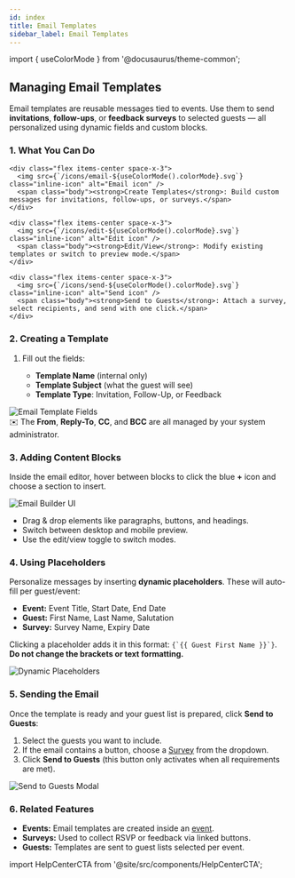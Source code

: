 ```yaml
---
id: index
title: Email Templates
sidebar_label: Email Templates
---
```


import { useColorMode } from '@docusaurus/theme-common';

<div class="p-6 bg-white rounded-lg shadow-sm space-y-6">

  <h2 class="h2 text-accent-secondary">Managing Email Templates</h2>

  <p class="body text-gray-dark">
    Email templates are reusable messages tied to events. Use them to send <strong>invitations</strong>, <strong>follow-ups</strong>, or <strong>feedback surveys</strong> to selected guests — all personalized using dynamic fields and custom blocks.
  </p>

  ### 1. What You Can Do

  <div class="grid grid-cols-1 sm:grid-cols-2 gap-4 mt-4">

    <div class="flex items-center space-x-3">
      <img src={`/icons/email-${useColorMode().colorMode}.svg`} class="inline-icon" alt="Email icon" />
      <span class="body"><strong>Create Templates</strong>: Build custom messages for invitations, follow-ups, or surveys.</span>
    </div>

    <div class="flex items-center space-x-3">
      <img src={`/icons/edit-${useColorMode().colorMode}.svg`} class="inline-icon" alt="Edit icon" />
      <span class="body"><strong>Edit/View</strong>: Modify existing templates or switch to preview mode.</span>
    </div>

    <div class="flex items-center space-x-3">
      <img src={`/icons/send-${useColorMode().colorMode}.svg`} class="inline-icon" alt="Send icon" />
      <span class="body"><strong>Send to Guests</strong>: Attach a survey, select recipients, and send with one click.</span>
    </div>

  </div>

  ### 2. Creating a Template

  <ol class="list-decimal pl-6 body mt-4 space-y-2">
    <li>
      Fill out the fields:
      <div>
        <ul class="list-disc pl-6 mt-2">
          <li><strong>Template Name</strong> (internal only)</li>
          <li><strong>Template Subject</strong> (what the guest will see)</li>
          <li><strong>Template Type</strong>: Invitation, Follow-Up, or Feedback</li>
        </ul>
      </div>
    </li>
  </ol>

  <div style={{ textAlign: 'center' }}>
    <img
      src="/img/email-template-fields.png"
      alt="Email Template Fields"
      style={{
        borderRadius: '0.5rem',
        boxShadow: '0 0 10px rgba(0,0,0,0.05)',
        maxWidth: '100%',
        marginTop: '1rem'
      }}
    />
  </div>

  <div class="mt-4 text-sm bg-gray-light p-4 rounded text-gray-dark">
    ✉️ The <strong>From</strong>, <strong>Reply-To</strong>, <strong>CC</strong>, and <strong>BCC</strong> are all managed by your system administrator.
  </div>

  ### 3. Adding Content Blocks

  <p class="body">
    Inside the email editor, hover between blocks to click the blue <strong>+</strong> icon and choose a section to insert.
  </p>

  <div style={{ textAlign: 'center' }}>
    <img
      src="/img/email-template-builder.png"
      alt="Email Builder UI"
      style={{
        borderRadius: '0.5rem',
        boxShadow: '0 0 10px rgba(0,0,0,0.05)',
        maxWidth: '100%',
        marginTop: '1rem'
      }}
    />
  </div>

  <ul class="list-disc pl-6 body mt-4">
    <li>Drag & drop elements like paragraphs, buttons, and headings.</li>
    <li>Switch between desktop and mobile preview.</li>
    <li>Use the edit/view toggle to switch modes.</li>
  </ul>

  ### 4. Using Placeholders

  <p class="body">
    Personalize messages by inserting <strong>dynamic placeholders</strong>. These will auto-fill per guest/event:
  </p>

  <ul class="list-disc pl-6 body">
    <li><strong>Event:</strong> Event Title, Start Date, End Date</li>
    <li><strong>Guest:</strong> First Name, Last Name, Salutation</li>
    <li><strong>Survey:</strong> Survey Name, Expiry Date</li>
  </ul>

  <p class="body mt-2">
    Clicking a placeholder adds it in this format: <code>{`{{ Guest First Name }}`}</code>. <strong>Do not change the brackets or text formatting.</strong>
  </p>

  <div style={{ textAlign: 'center' }}>
    <img
      src="/img/email-template-placeholders.png"
      alt="Dynamic Placeholders"
      style={{
        borderRadius: '0.5rem',
        boxShadow: '0 0 10px rgba(0,0,0,0.05)',
        maxWidth: '100%',
        marginTop: '1rem'
      }}
    />
  </div>

  ### 5. Sending the Email

  <p class="body">
    Once the template is ready and your guest list is prepared, click <strong>Send to Guests</strong>:
  </p>

  <ol class="list-decimal pl-6 body mt-2">
    <li>Select the guests you want to include.</li>
    <li>If the email contains a button, choose a <a href="/surveys" class="text-accent-secondary underline">Survey</a> from the dropdown.</li>
    <li>Click <strong>Send to Guests</strong> (this button only activates when all requirements are met).</li>
  </ol>

  <div style={{ textAlign: 'center' }}>
    <img
      src="/img/email-template-send-modal.png"
      alt="Send to Guests Modal"
      style={{
        borderRadius: '0.5rem',
        boxShadow: '0 0 10px rgba(0,0,0,0.05)',
        maxWidth: '100%',
        marginTop: '1rem'
      }}
    />
  </div>

  ### 6. Related Features

  <ul class="list-disc pl-6 body">
    <li><strong>Events:</strong> Email templates are created inside an <a href="/events" class="text-accent-secondary underline">event</a>.</li>
    <li><strong>Surveys:</strong> Used to collect RSVP or feedback via linked buttons.</li>
    <li><strong>Guests:</strong> Templates are sent to guest lists selected per event.</li>
  </ul>

</div>

import HelpCenterCTA from '@site/src/components/HelpCenterCTA';

<HelpCenterCTA />